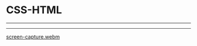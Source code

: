# CSS-HTML

-------------------

--------------------

[screen-capture.webm](https://user-images.githubusercontent.com/80263820/212119919-534ea85c-9e3b-4835-ad4c-987c8ed8381c.webm)



